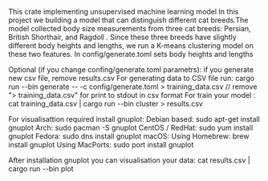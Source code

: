 This crate implementing unsupervised machine learning model
In this project we building a model that can distinguish different cat breeds.The model collected body size measurements from three cat breeds: Persian, British Shorthair, and Ragdoll . Since these three breeds have slightly different body heights and lengths, we  run a K-means clustering model on these two features.
In config/generate.toml sets body heights and lengths 

Optional (if you change confing/generate.toml parametrs):
if you generate new csv file, remove results.csv
For generating data to CSV file run:
cargo run --bin generate -- -c config/generate.toml > training_data.csv // remove "> training_data.csv" for print to stdout in csv format
For train your model :
cat training_data.csv | cargo run --bin cluster > results.csv

For visualisattion required install gnuplot:
Debian based: 
    sudo apt-get install gnuplot 
Arch: 
    sudo pacman -S gnuplot
CentOS / RedHat:
    sudo yum install gnuplot
Fedora:
    sudo dns install gnuplot
macOS:
    Using Homebrew: 
        brew install gnuplot
    Using MacPorts:
        sudo port install gnuplot

After installation gnuplot you can visualisation your data:
    cat results.csv | cargo run --bin plot 
